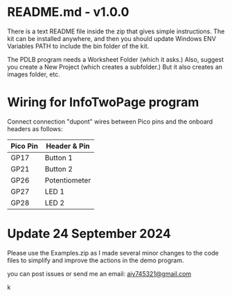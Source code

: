 # README.md - v1.0.0

There is a text README file inside the zip that gives simple instructions.
The kit can be installed anywhere, and then you should update Windows ENV Variables PATH to include the bin folder of the kit.

The PDLB program needs a Worksheet Folder (which it asks.)  Also,
suggest you create a New Project (which creates a subfolder.) But it
also creates an images folder, etc.

# Wiring for InfoTwoPage program

Connect connection "dupont" wires between Pico pins and the onboard headers
as follows:

| Pico Pin | Header & Pin |
| -------- | ------------ |
| GP17     | Button 1 |
| GP21     | Button 2 |
| GP26     | Potentiometer |
| GP27     | LED 1 |
| GP28     | LED 2 |

# Update 24 September 2024

Please use the Examples.zip as I made several minor changes to the
code files to simplify and improve the actions in the demo program.



you can post issues or send me an email: aiy745321@gmail.com

k